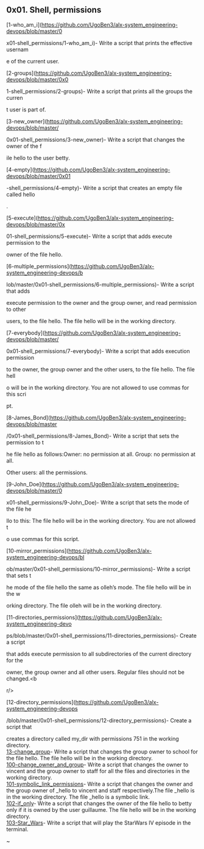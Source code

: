 ## 0x01. Shell, permissions

[1-who_am_i](https://github.com/UgoBen3/alx-system_engineering-devops/blob/master/0

x01-shell_permissions/1-who_am_i)- Write a script that prints the effective usernam

e of the current user.<br/>                                                        

[2-groups](https://github.com/UgoBen3/alx-system_engineering-devops/blob/master/0x0

1-shell_permissions/2-groups)- Write a script that prints all the groups the curren

t user is part of.<br/>                                                            

[3-new_owner](https://github.com/UgoBen3/alx-system_engineering-devops/blob/master/

0x01-shell_permissions/3-new_owner)- Write a script that changes the owner of the f

ile hello to the user betty.<br/>                                                  

[4-empty](https://github.com/UgoBen3/alx-system_engineering-devops/blob/master/0x01

-shell_permissions/4-empty)- Write a script that creates an empty file called hello

.<br/>                                                                             

[5-execute](https://github.com/UgoBen3/alx-system_engineering-devops/blob/master/0x

01-shell_permissions/5-execute)- Write a script that adds execute permission to the

 owner of the file hello.<br/>                                                     

[6-multiple_permissions](https://github.com/UgoBen3/alx-system_engineering-devops/b

lob/master/0x01-shell_permissions/6-multiple_permissions)- Write a script that adds

 execute permission to the owner and the group owner, and read permission to other 

users, to the file hello. The file hello will be in the working directory.<br/>    

[7-everybody](https://github.com/UgoBen3/alx-system_engineering-devops/blob/master/

0x01-shell_permissions/7-everybody)- Write a script that adds execution permission 

to the owner, the group owner and the other users, to the file hello. The file hell

o will be in the working directory. You are not allowed to use commas for this scri

pt.<br/>                                                                           

[8-James_Bond](https://github.com/UgoBen3/alx-system_engineering-devops/blob/master

/0x01-shell_permissions/8-James_Bond)- Write a script that sets the permission to t

he file hello as follows:Owner: no permission at all. Group: no permission at all. 

Other users: all the permissions.<br/>                                             

[9-John_Doe](https://github.com/UgoBen3/alx-system_engineering-devops/blob/master/0

x01-shell_permissions/9-John_Doe)- Write a script that sets the mode of the file he

llo to this: The file hello will be in the working directory. You are not allowed t

o use commas for this script.<br/>                                                 

[10-mirror_permissions](https://github.com/UgoBen3/alx-system_engineering-devops/bl

ob/master/0x01-shell_permissions/10-mirror_permissions)- Write a script that sets t

he mode of the file hello the same as olleh’s mode. The file hello will be in the w

orking directory. The file olleh will be in the working directory.<br/>            

[11-directories_permissions](https://github.com/UgoBen3/alx-system_engineering-devo

ps/blob/master/0x01-shell_permissions/11-directories_permissions)- Create a script 

that adds execute permission to all subdirectories of the current directory for the

 owner, the group owner and all other users. Regular files should not be changed.<b

r/>                                                                                

[12-directory_permissions](https://github.com/UgoBen3/alx-system_engineering-devops

/blob/master/0x01-shell_permissions/12-directory_permissions)- Create a script that

 creates a directory called my_dir with permissions 751 in the working directory.  <br/>
[13-change_group](https://github.com/UgoBen3/alx-system_engineering-devops/blob/master/0x01-shell_permissions/13-change_group)- Write a script that changes the group owner to school for the file hello. The file hello will be in the working directory.<br/>
[100-change_owner_and_group](https://github.com/UgoBen3/alx-system_engineering-devops/blob/master/0x01-shell_permissions/100-change_owner_and_group)- Write a script that changes the owner to vincent and the group owner to staff for all the files and directories in the working directory.<br/>
[101-symbolic_link_permissions](https://github.com/UgoBen3/alx-system_engineering-devops/blob/master/0x01-shell_permissions/101-symbolic_link_permissions)- Write a script that changes the owner and the group owner of _hello to vincent and staff respectively.The file _hello is in the working directory. The file _hello is a symbolic link.<br/>
[102-if_only](https://github.com/UgoBen3/alx-system_engineering-devops/blob/master/0x01-shell_permissions/102-if_only)- Write a script that changes the owner of the file hello to betty only if it is owned by the user guillaume. The file hello will be in the working directory.<br/>
[103-Star_Wars](https://github.com/UgoBen3/alx-system_engineering-devops/blob/master/0x01-shell_permissions/103-Star_Wars)- Write a script that will play the StarWars IV episode in the terminal.

~                                                                                




